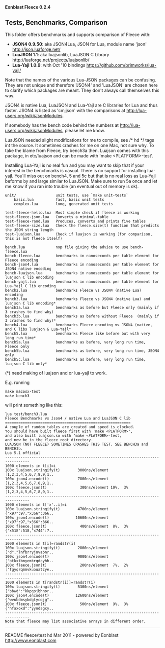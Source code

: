 **Eonblast Fleece 0.2.4**

Tests, Benchmarks, Comparison
-----------------------------

This folder offers benchmarks and supports comparison of Fleece with:

* **JSON4 0.9.50**: aka JSON4Lua, JSON for Lua, module name 'json' <http://json.luaforge.net/>
* **LuaJSON 1.1**: aka luajsonlib, LuaJSON C Library <http://luaforge.net/projects/luajsonlib/>
* **Lua-Yajl 1.0.9**: with Oct '10  bindings <https://github.com/brimworks/lua-yajl/>

Note that the names of the various Lua-JSON packages can be confusing. They are not unique and therefore 'JSON4' and 'LuaJSON' are chosen here to clarify which packages are meant. They don't always call themselves this way.

JSON4 is native Lua, LuaJSON and Lua-Yajl are C libraries for Lua and thus faster. JSON4 is listed as 'cmjjson' with the comparisons at <http://lua-users.org/wiki/JsonModules>. 

If somebody has the bench code behind the numbers at <http://lua-users.org/wiki/JsonModules>, please let me know.

LuaJSON needed slight modifications for me to compile, see /* hd */ tags int the source. It sometimes crashes for me on one Mac, not sure why. To take the blame from Fleece, try bench3a then. Luajson comes with this package, in etc/luajson and can be made with 'make &lt;PLATFORM>-test'.
 
Installing Lua-Yajl is no real fun and you may want to skip that if your interest in the benchmarks is casual. There is no support for installing lua-yajl. You'll miss out on bench4, 5 and 5c but that is no real loss as Lua-Yajl beforms by and large similar to LuaJSON. Make sure to run 5a once and let me know if you ran into trouble (an eventual out of memory is ok).

	unit/                  unit tests, use `make unit-tests`
		basic.lua          fast, basic unit tests 
		complex.lua        long, generated unit tests

	test-fleece-hello.lua  Most simple check if fleece is working
	test-fleece-json.lua   Converts a minimal-table
	test-fleece-rand.lua   Produces, converts and prints five tables
	test-fleece-size.lua   Check the fleece.size(t) function that predicts the JSON string length
	test-luajson.lua       Check if luajson is working (for comparison, this is not fleece itself)

	bench.lua              nop file giving the advice to use bench-fleece.lua
	bench-fleece.lua       benchmarks in nanoseconds per table element for Fleece encoding
	bench-json4.lua        benchmarks in nanoseconds per table element for JSON4 native encoding
	bench-luajson.lua      benchmarks in nanoseconds per table element for luajson C lib encoding
	bench-yajl.lua         benchmarks in nanoseconds per table element for Lua-Yajl C lib encoding
	bench2.lua             benchmarks Fleece vs JSON4 (native Lua) encoding
	bench3.lua             benchmarks Fleece vs JSON4 (native Lua) and luajson C lib encoding*
	bench3a.lua            benchmarks as before but Fleece only (mainly if 3 crashes to find why)
	bench3b.lua            benchmarks as before without Fleece  (mainly if 3 crashes to find why)*
	bench4.lua             benchmarks Fleece encoding vs JSON4 (native, and C libs luajson & Lua-Yajl*
	bench5.lua             benchmarks Fleece like before but with very long run time*
	bench5a.lua            benchmarks as before, very long run time, Fleece only
	bench5b.lua            benchmarks as before, very long run time, JSON4 only
	bench5c.lua            benchmarks as before, very long run time, luajson C lib only*

(*) need making of luajson and or lua-yajl to work.

E.g. running 

	make macosx-test
	make bench3
	
will print something like this:
	
	lua test/bench3.lua
	Fleece Benchmarks vs Json4 / native Lua and LuaJSON C lib
	=========================================================
	A couple of random tables are created and speed is clocked.
	You should have built fleece first with 'make <PLATFORM>', 
	and also built luajson.so with 'make <PLATFORM>-test,
	and now be in the fleece root directory.
	LUAJSON (NOT FLEECE) SOMETIMES CRASHES THIS TEST. SEE BENCH3a and BENCH3b.
	Lua 5.1 official
	---------------------------------------------------------------------------------
	1000 elements in t[i]=i                   
	100x luajson.stringify(t)        3000ns/element           [1,2,3,4,5,6,7,8,9,1.. 
	100x json4.encode(t)             7800ns/element           [1,2,3,4,5,6,7,8,9,1.. 
	100x fleece.json(t)               300ns/element 10%,  3%  [1,2,3,4,5,6,7,8,9,1.. 
	---------------------------------------------------------------------------------
	1000 elements in t['x'..i]=i              
	100x luajson.stringify(t)        4700ns/element           {"x97":97,"x366":366.. 
	100x json4.encode(t)            10600ns/element           {"x97":97,"x366":366.. 
	100x fleece.json(t)               400ns/element  8%,  3%  {"x518":518,"x744":7.. 
	---------------------------------------------------------------------------------
	1000 elements in t[i]=randstr(i)          
	100x luajson.stringify(t)        2800ns/element           ["d","lnfbrryjnvabnr.. 
	100x json4.encode(t)             9000ns/element           ["otkxtbnyemkrqdcyhh.. 
	100x fleece.json(t)               200ns/element  7%,  2%  ["fgyqrqmmvkuouatzye.. 
	---------------------------------------------------------------------------------
	1000 elements in t[randstr(i)]=randstr(i) 
	100x luajson.stringify(t)        5300ns/element           {"bbwd":"kkpgojbhnor.. 
	100x json4.encode(t)            12600ns/element           {"wvubdmsybdgtycqjg".. 
	100x fleece.json(t)               500ns/element  9%,  3%  {"hfaxoxd":"yyndsgxy.. 
	---------------------------------------------------------------------------------
	Note that fleece may list associative arrays in different order.
	
____________________________________________________________________________
README fleece/test hd Mar 2011 - powered by Eonblast <http://www.eonblast.com>
